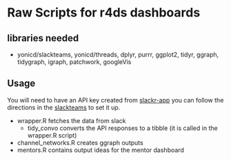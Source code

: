 # Raw Scripts for r4ds dashboards

## libraries needed

  - yonicd/slackteams, yonicd/threads, dplyr, purrr, ggplot2, tidyr, ggraph, tidygraph, igraph, patchwork, googleVis
  
## Usage

You will need to have an API key created from [slackr-app](https://github.com/yonicd/slackr-app) you can follow the directions in the [slackteams](https://github.com/yonicd/slackteams) to set it up.

 - wrapper.R fetches the data from slack 
   - tidy_convo converts the API responses to a tibble (it is called in the wrapper.R script)
 - channel_networks.R creates ggraph outputs
 - mentors.R contains output ideas for the mentor dashboard
  